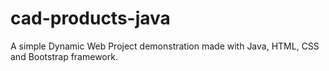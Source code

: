 # cad-products-java
A simple Dynamic Web Project demonstration made with Java, HTML, CSS and Bootstrap framework.
